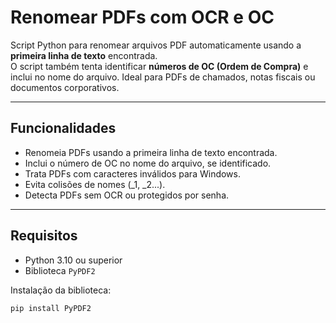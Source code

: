 # Renomear PDFs com OCR e OC

Script Python para renomear arquivos PDF automaticamente usando a **primeira linha de texto** encontrada.  
O script também tenta identificar **números de OC (Ordem de Compra)** e inclui no nome do arquivo. Ideal para PDFs de chamados, notas fiscais ou documentos corporativos.

---

## Funcionalidades

- Renomeia PDFs usando a primeira linha de texto encontrada.  
- Inclui o número de OC no nome do arquivo, se identificado.  
- Trata PDFs com caracteres inválidos para Windows.  
- Evita colisões de nomes (_1, _2...).  
- Detecta PDFs sem OCR ou protegidos por senha.  

---

## Requisitos

- Python 3.10 ou superior  
- Biblioteca `PyPDF2`

Instalação da biblioteca:

```bash
pip install PyPDF2
